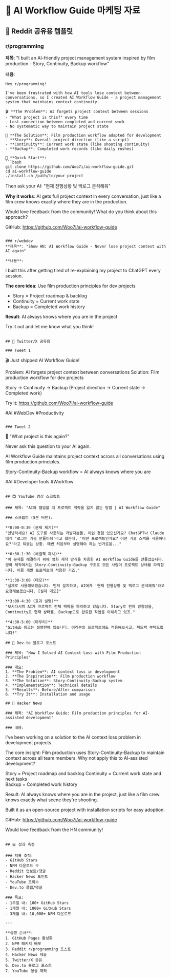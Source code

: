 # 🚀 AI Workflow Guide 마케팅 자료

## 📝 Reddit 공유용 템플릿

### r/programming
**제목**: "I built an AI-friendly project management system inspired by film production - Story, Continuity, Backup workflow"

**내용**:
```
Hey r/programming!

I've been frustrated with how AI tools lose context between conversations, so I created AI Workflow Guide - a project management system that maintains context continuity.

🎬 **The Problem**: AI forgets project context between sessions
- "What project is this?" every time
- Lost connection between completed and current work
- No systematic way to maintain project state

🎯 **The Solution**: Film production workflow adapted for development
- **Story**: Overall project direction (like a script)
- **Continuity**: Current work state (like shooting continuity)
- **Backup**: Completed work records (like daily rushes)

🚀 **Quick Start**:
```bash
git clone https://github.com/Woo7i/ai-workflow-guide.git
cd ai-workflow-guide
./install.sh /path/to/your-project
```

Then ask your AI: "현재 진행상황 및 백로그 분석해줘"

**Why it works**: AI gets full project context in every conversation, just like a film crew knows exactly where they are in the production.

Would love feedback from the community! What do you think about this approach?

GitHub: https://github.com/Woo7i/ai-workflow-guide
```

### r/webdev
**제목**: "Show HN: AI Workflow Guide - Never lose project context with AI again"

**내용**:
```
I built this after getting tired of re-explaining my project to ChatGPT every session.

**The core idea**: Use film production principles for dev projects
- Story = Project roadmap & backlog
- Continuity = Current work state  
- Backup = Completed work history

**Result**: AI always knows where you are in the project

Try it out and let me know what you think!
```

## 📱 Twitter/X 공유용

### Tweet 1
```
🎬 Just shipped AI Workflow Guide!

Problem: AI forgets project context between conversations
Solution: Film production workflow for dev projects

Story → Continuity → Backup
(Project direction → Current state → Completed work)

Try it: https://github.com/Woo7i/ai-workflow-guide

#AI #WebDev #Productivity
```

### Tweet 2
```
🤖 "What project is this again?"

Never ask this question to your AI again.

AI Workflow Guide maintains project context across all conversations using film production principles.

Story-Continuity-Backup workflow = AI always knows where you are

#AI #DeveloperTools #Workflow
```

## 📺 YouTube 영상 스크립트

### 제목: "AI와 협업할 때 프로젝트 맥락을 잃지 않는 방법 | AI Workflow Guide"

### 스크립트 (5분 버전):

**0:00-0:30 (문제 제기)**
"안녕하세요! AI 도구를 사용하는 개발자분들, 이런 경험 있으신가요? ChatGPT나 Claude에게 '로그인 기능 만들어줘'라고 했는데, '어떤 프로젝트인가요? 어떤 기술 스택을 사용하나요?'라고 되묻는 상황. 매번 처음부터 설명해야 하는 번거로움..."

**0:30-1:30 (해결책 제시)**
"이 문제를 해결하기 위해 영화 제작 방식을 차용한 AI Workflow Guide를 만들었습니다. 영화 제작에서는 Story-Continuity-Backup 구조로 모든 사람이 프로젝트 상태를 파악합니다. 이를 개발 프로젝트에 적용한 거죠."

**1:30-3:00 (데모)**
"실제로 사용해보겠습니다. 먼저 설치하고, AI에게 '현재 진행상황 및 백로그 분석해줘'라고 요청해보겠습니다. [실제 데모]"

**3:00-4:30 (효과 설명)**
"보시다시피 AI가 프로젝트 전체 맥락을 파악하고 있습니다. Story로 전체 방향성을, Continuity로 현재 상태를, Backup으로 완료된 작업을 이해하고 있죠."

**4:30-5:00 (마무리)**
"GitHub 링크는 설명란에 있습니다. 여러분의 프로젝트에도 적용해보시고, 피드백 부탁드립니다!"

## 📰 Dev.to 블로그 포스트

### 제목: "How I Solved AI Context Loss with Film Production Principles"

### 개요:
1. **The Problem**: AI context loss in development
2. **The Inspiration**: Film production workflow
3. **The Solution**: Story-Continuity-Backup system
4. **Implementation**: Technical details
5. **Results**: Before/After comparison
6. **Try It**: Installation and usage

## 🎯 Hacker News

### 제목: "AI Workflow Guide: Film production principles for AI-assisted development"

### 내용:
```
I've been working on a solution to the AI context loss problem in development projects.

The core insight: Film production uses Story-Continuity-Backup to maintain context across all team members. Why not apply this to AI-assisted development?

Story = Project roadmap and backlog
Continuity = Current work state and next tasks  
Backup = Completed work history

Result: AI always knows where you are in the project, just like a film crew knows exactly what scene they're shooting.

Built it as an open-source project with installation scripts for easy adoption.

GitHub: https://github.com/Woo7i/ai-workflow-guide

Would love feedback from the HN community!
```

## 📊 성과 측정

### 지표 추적:
- GitHub Stars
- NPM 다운로드 수
- Reddit 업보트/댓글
- Hacker News 포인트
- YouTube 조회수
- Dev.to 클랩/댓글

### 목표:
- 1주일 내: 100+ GitHub Stars
- 1개월 내: 1000+ GitHub Stars
- 3개월 내: 10,000+ NPM 다운로드

---

**실행 순서**:
1. GitHub Pages 활성화
2. NPM 패키지 배포
3. Reddit r/programming 포스트
4. Hacker News 제출
5. Twitter/X 공유
6. Dev.to 블로그 포스트
7. YouTube 영상 제작
